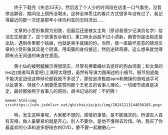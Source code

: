 &emsp;&emsp;终于下载完《失恋33天》，然后选了个人少的时间段在店里一口气看完，没暂停没静音，期间没上厕所没喝水。这种全神贯注的看片方式很多年没有过了，我记得最近的那一次还是那年小泽玛利亚的无码流出……

&emsp;&emsp;文章的小受形象颇为别致，但最后还是被女主角（原谅我很少记演员名字）给活生生掰直了。这个故事告诉我们，重口味永远敌不过小清新，甭管你是出柜还是出轨，遇到命里那个姑娘，也就是束手就擒的份。当然，我一直破坏恶意的猜测文章的小受形象其实是个阴谋，用闺蜜的身份接近，然后逆转奇袭，这么想来就觉得颇有点无间道的味道在里面。

&emsp;&emsp;黄小仙的被劈腿展示得很现实，尽管有捧着婚纱去捉奸的狗血场面；和文章的les边(或者叫真爱吧)上演得太理想，虽然有导演力图阐述的小细节。细节到底能不能决定战役这种辩论题我就不多说了，那些追求极度apm和微操的游戏选手可以扯更多，但我个人倒更愿意赞同那个王老五的省事儿理论，一切细节或者是决定，最好都依照于省事儿的原则，胡书记说的好：不折腾！

`Gmeek-html<img src=https://cdn.jsdelivr.net/gh/chaizia/pic/img/20241213144036185.png>`

&emsp;&emsp;呐，发生这种事呢，大家都不想的。感情的事情，是不能强求的。所谓吉人自有天相，做人最要紧的就是开心。别人不要你，是他不懂得去珍惜。呐，我买了你最喜欢的小泽和波多野结衣的DVD，要不要一起散散心～

<!-- ##{"timestamp":1323138336}## -->